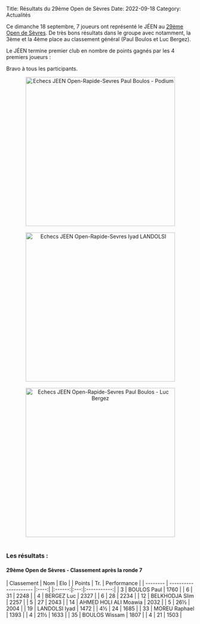 Title: Résultats du 29ème Open de Sèvres
Date: 2022-09-18
Category: Actualités

Ce dimanche 18 septembre, 7 joueurs ont représenté le JÉEN au [29ème Open de Sèvres](https://petitroquesva.com/2022/08/13/29eme-open-rapide-de-sevres-dimanche-18-9-2022/). De très bons résultats dans le groupe avec notamment, la 3ème et la 4ème place au classement général (Paul Boulos et Luc Bergez).

Le JÉEN termine premier club en nombre de points gagnés par les 4 premiers joueurs :

Bravo à tous les participants.

<div align="center" >
    <img src="{static}/images/Open-Rapide-Sevres-Paul-Podium-2022-09-18.jpeg" width="400" alt="Echecs JEEN Open-Rapide-Sevres Paul Boulos - Podium" />
</div>
<br />

<div align="center" >
    <img src="{static}/images/Open-Rapide-Sevres-Iyad-2022-09-18.jpeg" width="400" alt="Echecs JEEN Open-Rapide-Sevres Iyad LANDOLSI" />
</div>
<br />

<div align="center" >
    <img src="{static}/images/Open-Rapide-Sevres-Paul-Luc-2022-09-18.jpeg" width="400" alt="Echecs JEEN Open-Rapide-Sevres Paul Boulos - Luc Bergez" />
</div>
<br />

### Les résultats :

#### 29ème Open de Sèvres - Classement après la ronde 7

| Classement | Nom                   | Elo  | | Points | Tr. | Performance |
| --------   | --------------------- |:----:| |:------:|:---:|:-----------:|
|  3	 	 | BOULOS Paul	         | 1760 | | 6	   | 31	 | 2248        |
|  4	 	 | BERGEZ Luc            | 2327 | | 6	   | 28	 | 2234        |
| 12	 	 | BELKHODJA Slim	     | 2257 | | 5	   | 27  | 2043        |
| 14         | AHMED HOLI ALI Moawia | 2032 | | 5      | 26½ | 2004        |
| 19         | LANDOLSI Iyad         | 1472 | | 4½     | 24  | 1685        |
| 33         | MOREU Raphael         | 1393 | | 4      | 21½ | 1633        |
| 35         | BOULOS Wissam         | 1807 | | 4      | 21  | 1503        |
